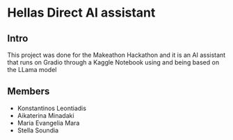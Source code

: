 # Hellas Direct AI assistant

## Intro
This project was done for the Makeathon Hackathon and it is an AI assistant that runs on Gradio through a Kaggle Notebook using and being based on the LLama model

## Members
* Konstantinos Leontiadis
* Aikaterina Minadaki
* Maria Evangelia Mara
* Stella Soundia
